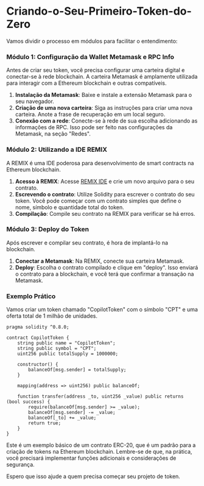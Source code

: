 # Criando-o-Seu-Primeiro-Token-do-Zero

Vamos dividir o processo em módulos para facilitar o entendimento:

### Módulo 1: Configuração da Wallet Metamask e RPC Info
Antes de criar seu token, você precisa configurar uma carteira digital e conectar-se à rede blockchain. A carteira Metamask é amplamente utilizada para interagir com a Ethereum blockchain e outras compatíveis.

1. **Instalação da Metamask**: Baixe e instale a extensão Metamask para o seu navegador.
2. **Criação de uma nova carteira**: Siga as instruções para criar uma nova carteira. Anote a frase de recuperação em um local seguro.
3. **Conexão com a rede**: Conecte-se à rede de sua escolha adicionando as informações de RPC. Isso pode ser feito nas configurações da Metamask, na seção "Redes".

### Módulo 2: Utilizando a IDE REMIX
A REMIX é uma IDE poderosa para desenvolvimento de smart contracts na Ethereum blockchain.

1. **Acesso à REMIX**: Acesse [REMIX IDE](^7^) e crie um novo arquivo para o seu contrato.
2. **Escrevendo o contrato**: Utilize Solidity para escrever o contrato do seu token. Você pode começar com um contrato simples que define o nome, símbolo e quantidade total do token.
3. **Compilação**: Compile seu contrato na REMIX para verificar se há erros.

### Módulo 3: Deploy do Token
Após escrever e compilar seu contrato, é hora de implantá-lo na blockchain.

1. **Conectar a Metamask**: Na REMIX, conecte sua carteira Metamask.
2. **Deploy**: Escolha o contrato compilado e clique em "deploy". Isso enviará o contrato para a blockchain, e você terá que confirmar a transação na Metamask.

### Exemplo Prático
Vamos criar um token chamado "CopilotToken" com o símbolo "CPT" e uma oferta total de 1 milhão de unidades.

```solidity
pragma solidity ^0.8.0;

contract CopilotToken {
    string public name = "CopilotToken";
    string public symbol = "CPT";
    uint256 public totalSupply = 1000000;

    constructor() {
        balanceOf[msg.sender] = totalSupply;
    }

    mapping(address => uint256) public balanceOf;

    function transfer(address _to, uint256 _value) public returns (bool success) {
        require(balanceOf[msg.sender] >= _value);
        balanceOf[msg.sender] -= _value;
        balanceOf[_to] += _value;
        return true;
    }
}
```

Este é um exemplo básico de um contrato ERC-20, que é um padrão para a criação de tokens na Ethereum blockchain. Lembre-se de que, na prática, você precisará implementar funções adicionais e considerações de segurança.

Espero que isso ajude a quem precisa começar seu projeto de token.
